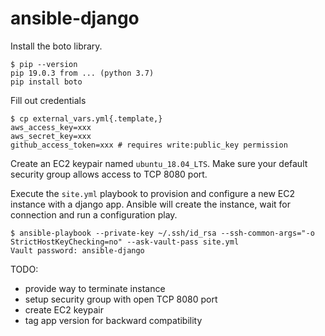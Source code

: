 # ansible-django

Install the boto library.
```
$ pip --version
pip 19.0.3 from ... (python 3.7)
pip install boto
```

Fill out credentials
```
$ cp external_vars.yml{.template,}
aws_access_key=xxx
aws_secret_key=xxx
github_access_token=xxx # requires write:public_key permission
```

Create an EC2 keypair named `ubuntu_18.04_LTS`.
Make sure your default security group allows access to TCP 8080 port.

Execute the `site.yml` playbook to provision and configure a new EC2 instance with a django app. Ansible will create the instance, wait for connection and run a configuration play.
```
$ ansible-playbook --private-key ~/.ssh/id_rsa --ssh-common-args="-o StrictHostKeyChecking=no" --ask-vault-pass site.yml
Vault password: ansible-django
```

TODO:
- provide way to terminate instance
- setup security group with open TCP 8080 port
- create EC2 keypair
- tag app version for backward compatibility
